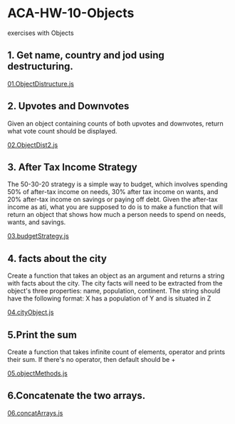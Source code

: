 # ACA-HW-10-Objects

exercises with Objects

## 1. Get name, country and jod using destructuring.

[01.ObjectDistructure.js](01.ObjectDistructure.js)

## 2. Upvotes and Downvotes

Given an object containing counts of both upvotes and downvotes, return what vote count should be
displayed.

[02.ObjectDist2.js](02.ObjectDist2.js)

## 3. After Tax Income Strategy

The 50-30-20 strategy is a simple way to budget, which involves spending 50% of after-tax income on
needs, 30% after tax income on wants, and 20% after-tax income on savings or paying off debt.
Given the after-tax income as ati, what you are supposed to do is to make a function that will return an
object that shows how much a person needs to spend on needs, wants, and savings.

[03.budgetStrategy.js](03.budgetStrategy.js)

## 4. facts about the city

Create a function that takes an object as an argument and returns a string with facts about the city. The city
facts will need to be extracted from the object's three properties: name, population, continent.
The string should have the following format: X has a population of Y and is situated in Z

[04.cityObject.js](04.cityObject.js)

## 5.Print the sum

Create a function that takes infinite count of elements, operator and prints their sum. If there's no
operator, then default should be +

[05.objectMethods.js](05.objectMethods.js)

## 6.Concatenate the two arrays.

[06.concatArrays.js](06.concatArrays.js)
